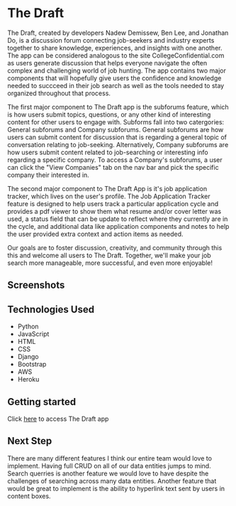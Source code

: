 # The Draft

The Draft, created by developers Nadew Demissew, Ben Lee, and Jonathan Do, is a discussion forum connecting job-seekers and industry experts together to share knowledge, experiences, and insights with one another. The app can be considered analogous to the site CollegeConfidential.com as users generate discussion that helps everyone navigate the often complex and challenging world of job hunting. The app contains two major components that will hopefully give users the confidence and knowledge needed to succceed in their job search as well as the tools needed to stay organized throughout that process.

The first major component to The Draft app is the subforums feature, which is how users submit topics, questions, or any other kind of interesting content for other users to engage with. Subforms fall into two catergories: General subforums and Company subforums. General subforums are how users can submit content for discussion that is regarding a general topic of conversation relating to job-seeking. Alternatively, Company subforums are how users submit content related to job-searching or interesting info regarding a specific company. To access a Company's subforums, a user can click the "View Companies" tab on the nav bar and pick the specific company their interested in.

The second major component to The Draft App is it's job application tracker, which lives on the user's profile. The Job Application Tracker feature is designed to help users track a particular application cycle and provides a pdf viewer to show them what resume and/or cover letter was used, a status field that can be update to reflect where they currently are in the cycle, and additional data like application components and notes to help the user provided extra context and action items as needed. 

Our goals are to foster discussion, creativity, and community through this this and welcome all users to The Draft. Together, we'll make your job search more manageable, more successful, and even more enjoyable!

## Screenshots

## Technologies Used
- Python
- JavaScript
- HTML
- CSS
- Django
- Bootstrap
- AWS
- Heroku

## Getting started
Click [here](https://thedraft-theebuggers-823b566ea1e8.herokuapp.com/) to access The Draft app

## Next Step
There are many different features I think our entire team would love to implement. Having full CRUD on all of our data entities jumps to mind. Search querries is another feature we would love to have despite the challenges of searching across many data entities. Another feature that would be great to implement is the ability to hyperlink text sent by users in content boxes. 



